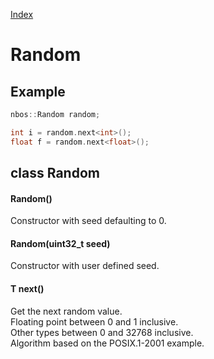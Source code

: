 [Index](../index.hpp.md#index)

# Random

## Example

```c++
nbos::Random random;

int i = random.next<int>();
float f = random.next<float>();
```

## class Random

#### Random()
Constructor with seed defaulting to 0.

#### Random(uint32_t seed)
Constructor with user defined seed.

#### T next<class T>()
Get the next random value.<br>
Floating point between 0 and 1 inclusive.<br>
Other types between 0 and 32768 inclusive.<br>
Algorithm based on the POSIX.1-2001 example.
